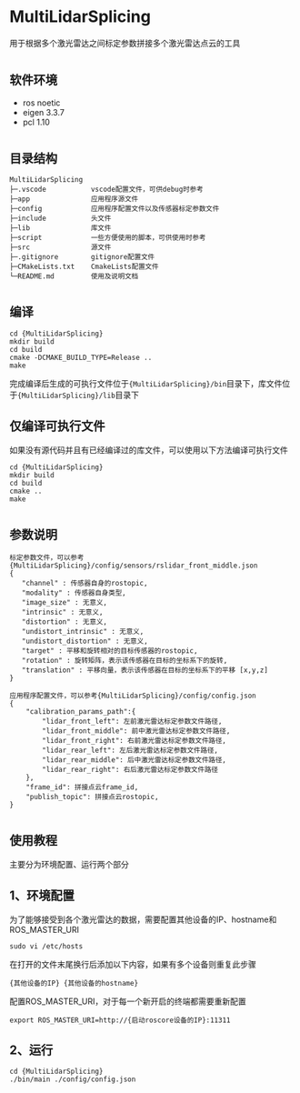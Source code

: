 # MultiLidarSplicing

用于根据多个激光雷达之间标定参数拼接多个激光雷达点云的工具

#
## 软件环境

* ros noetic
* eigen 3.3.7
* pcl 1.10

#
## 目录结构

```
MultiLidarSplicing
├─.vscode           vscode配置文件，可供debug时参考
├─app               应用程序源文件
├─config            应用程序配置文件以及传感器标定参数文件
├─include           头文件
├─lib               库文件
├─script            一些方便使用的脚本，可供使用时参考
├─src               源文件
├─.gitignore        gitignore配置文件
├─CMakeLists.txt    CmakeLists配置文件
└─README.md         使用及说明文档
```

#
## 编译

```shell
cd {MultiLidarSplicing}
mkdir build
cd build
cmake -DCMAKE_BUILD_TYPE=Release ..
make
```

完成编译后生成的可执行文件位于`{MultiLidarSplicing}/bin`目录下，库文件位于`{MultiLidarSplicing}/lib`目录下

## 仅编译可执行文件

如果没有源代码并且有已经编译过的库文件，可以使用以下方法编译可执行文件

```shell
cd {MultiLidarSplicing}
mkdir build
cd build
cmake ..
make
```

#
## 参数说明

```
标定参数文件，可以参考{MultiLidarSplicing}/config/sensors/rslidar_front_middle.json
{
   "channel" : 传感器自身的rostopic,
   "modality" : 传感器自身类型,
   "image_size" : 无意义,
   "intrinsic" : 无意义,
   "distortion" : 无意义,
   "undistort_intrinsic" : 无意义,
   "undistort_distortion" : 无意义,
   "target" : 平移和旋转相对的目标传感器的rostopic,
   "rotation" : 旋转矩阵，表示该传感器在目标的坐标系下的旋转,
   "translation" : 平移向量，表示该传感器在目标的坐标系下的平移 [x,y,z]
}
```

```
应用程序配置文件，可以参考{MultiLidarSplicing}/config/config.json
{
    "calibration_params_path":{
        "lidar_front_left": 左前激光雷达标定参数文件路径,
        "lidar_front_middle": 前中激光雷达标定参数文件路径,
        "lidar_front_right": 右前激光雷达标定参数文件路径,
        "lidar_rear_left": 左后激光雷达标定参数文件路径,
        "lidar_rear_middle": 后中激光雷达标定参数文件路径,
        "lidar_rear_right": 右后激光雷达标定参数文件路径
    },
    "frame_id": 拼接点云frame_id,
    "publish_topic": 拼接点云rostopic,
}
```

#
## 使用教程

主要分为环境配置、运行两个部分

## 1、环境配置

为了能够接受到各个激光雷达的数据，需要配置其他设备的IP、hostname和ROS_MASTER_URI

``` shell
sudo vi /etc/hosts
```

在打开的文件末尾换行后添加以下内容，如果有多个设备则重复此步骤

```
{其他设备的IP} {其他设备的hostname}
```

配置ROS_MASTER_URI，对于每一个新开启的终端都需要重新配置

``` shell
export ROS_MASTER_URI=http://{启动roscore设备的IP}:11311
```

## 2、运行

```shell
cd {MultiLidarSplicing}
./bin/main ./config/config.json
```